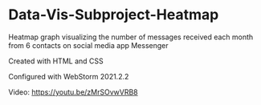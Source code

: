 # Data-Vis-Subproject-Heatmap

Heatmap graph visualizing the number of messages received each month from 6 contacts on social media app Messenger

Created with HTML and CSS

Configured with WebStorm 2021.2.2

Video:
https://youtu.be/zMrSOvwVRB8
